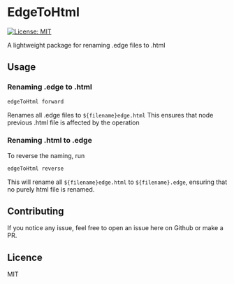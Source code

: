 # EdgeToHtml

[![License: MIT](https://img.shields.io/badge/License-MIT-green.svg)](https://opensource.org/licenses/MIT)

A lightweight package for renaming .edge files to .html

## Usage

### Renaming .edge to .html

```bash
edgeToHtml forward
```

Renames all .edge files to `${filename}edge.html`
This ensures that node previous .html file is affected by the operation

### Renaming .html to .edge

To reverse the naming, run

```bash
edgeToHtml reverse
```

This will rename all `${filename}edge.html` to `${filename}.edge`, ensuring that no purely html file is renamed.

## Contributing

If you notice any issue, feel free to open an issue here on Github or make a PR.

## Licence

MIT
